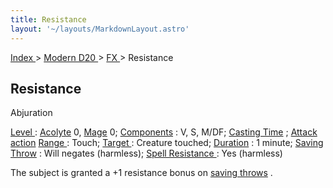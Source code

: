 ```yaml
---
title: Resistance
layout: '~/layouts/MarkdownLayout.astro'
---
```


[ Index ](/) > [ Modern D20 ](/modern.d20.srd) > [ FX ](/modern.d20.srd/fx) > Resistance

##  Resistance

Abjuration

[ Level ](/modern.d20.srd/fx/level) : [ Acolyte](/modern.d20.srd/classes/advanced/acolyte) 0, [ Mage](/modern.d20.srd/classes/advanced/mage) 0; [ Components](/modern.d20.srd/fx/components) : V, S, M/DF; [ Casting Time](/modern.d20.srd/fx/casting.time) ; [ Attack action](/modern.d20.srd/combat/attack.actions) [ Range ](/modern.d20.srd/fx/range) :
Touch; [ Target ](/modern.d20.srd/fx/target) : Creature touched; [ Duration](/modern.d20.srd/fx/duration) : 1 minute; [ Saving Throw](/modern.d20.srd/basics/saving.throws) : Will negates (harmless); [ Spell Resistance ](/modern.d20.srd/special.abilities/spell.resistance) : Yes
(harmless)

The subject is granted a +1 resistance bonus on [ saving throws](/modern.d20.srd/basics/saving.throws) .

